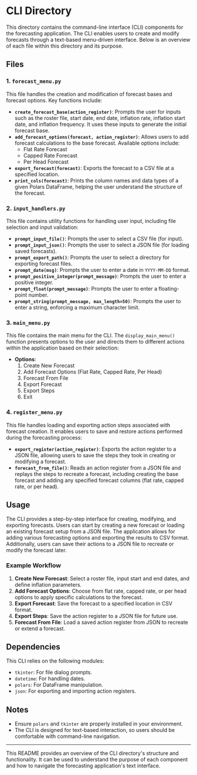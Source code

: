 # CLI Directory

This directory contains the command-line interface (CLI) components for the forecasting application. The CLI enables users to create and modify forecasts through a text-based menu-driven interface. Below is an overview of each file within this directory and its purpose.

## Files

### 1. `forecast_menu.py`

This file handles the creation and modification of forecast bases and forecast options. Key functions include:

- **`create_forecast_base(action_register)`**: Prompts the user for inputs such as the roster file, start date, end date, inflation rate, inflation start date, and inflation frequency. It uses these inputs to generate the initial forecast base.
- **`add_forecast_options(forecast, action_register)`**: Allows users to add forecast calculations to the base forecast. Available options include:
  - Flat Rate Forecast
  - Capped Rate Forecast
  - Per Head Forecast
- **`export_forecast(forecast)`**: Exports the forecast to a CSV file at a specified location.
- **`print_cols(forecast)`**: Prints the column names and data types of a given Polars DataFrame, helping the user understand the structure of the forecast.

### 2. `input_handlers.py`

This file contains utility functions for handling user input, including file selection and input validation:

- **`prompt_input_file()`**: Prompts the user to select a CSV file (for input).
- **`prompt_input_json()`**: Prompts the user to select a JSON file (for loading saved forecasts).
- **`prompt_export_path()`**: Prompts the user to select a directory for exporting forecast files.
- **`prompt_date(msg)`**: Prompts the user to enter a date in `YYYY-MM-DD` format.
- **`prompt_positive_integer(prompt_message)`**: Prompts the user to enter a positive integer.
- **`prompt_float(prompt_message)`**: Prompts the user to enter a floating-point number.
- **`prompt_string(prompt_message, max_length=50)`**: Prompts the user to enter a string, enforcing a maximum character limit.

### 3. `main_menu.py`

This file contains the main menu for the CLI. The `display_main_menu()` function presents options to the user and directs them to different actions within the application based on their selection:

- **Options**:
  1. Create New Forecast
  2. Add Forecast Options (Flat Rate, Capped Rate, Per Head)
  3. Forecast From File
  4. Export Forecast
  5. Export Steps
  6. Exit

### 4. `register_menu.py`

This file handles loading and exporting action steps associated with forecast creation. It enables users to save and restore actions performed during the forecasting process:

- **`export_register(action_register)`**: Exports the action register to a JSON file, allowing users to save the steps they took in creating or modifying a forecast.
- **`forecast_from_file()`**: Reads an action register from a JSON file and replays the steps to recreate a forecast, including creating the base forecast and adding any specified forecast columns (flat rate, capped rate, or per head).

## Usage

The CLI provides a step-by-step interface for creating, modifying, and exporting forecasts. Users can start by creating a new forecast or loading an existing forecast setup from a JSON file. The application allows for adding various forecasting options and exporting the results to CSV format. Additionally, users can save their actions to a JSON file to recreate or modify the forecast later.

### Example Workflow

1. **Create New Forecast**: Select a roster file, input start and end dates, and define inflation parameters.
2. **Add Forecast Options**: Choose from flat rate, capped rate, or per head options to apply specific calculations to the forecast.
3. **Export Forecast**: Save the forecast to a specified location in CSV format.
4. **Export Steps**: Save the action register to a JSON file for future use.
5. **Forecast From File**: Load a saved action register from JSON to recreate or extend a forecast.

## Dependencies

This CLI relies on the following modules:
- `tkinter`: For file dialog prompts.
- `datetime`: For handling dates.
- `polars`: For DataFrame manipulation.
- `json`: For exporting and importing action registers.

## Notes

- Ensure `polars` and `tkinter` are properly installed in your environment.
- The CLI is designed for text-based interaction, so users should be comfortable with command-line navigation.

---

This README provides an overview of the CLI directory's structure and functionality. It can be used to understand the purpose of each component and how to navigate the forecasting application's text interface.
